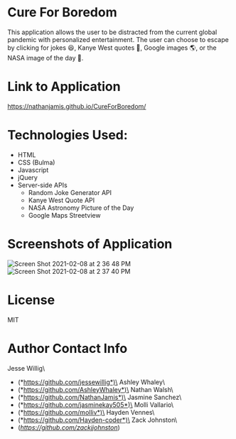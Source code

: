 # Cure For Boredom

This application allows the user to be distracted from the current global pandemic with personalized entertainment. The user can choose to escape by clicking for jokes :laughing:, Kanye West quotes :microphone:, Google images :earth_americas:, or the NASA image of the day :milky_way:. 

# Link to Application
https://nathanjamis.github.io/CureForBoredom/

# Technologies Used:

* HTML
* CSS (Bulma)
* Javascript
* jQuery
* Server-side APIs
    * Random Joke Generator API
    * Kanye West Quote API
    * NASA Astronomy Picture of the Day
    * Google Maps Streetview

# Screenshots of Application
![Screen Shot 2021-02-08 at 2 36 48 PM](https://user-images.githubusercontent.com/74150118/107290288-1db51500-6a1b-11eb-800e-ebe7c2a19eb0.png)
![Screen Shot 2021-02-08 at 2 37 40 PM](https://user-images.githubusercontent.com/74150118/107290337-358c9900-6a1b-11eb-9147-9d1041b558e3.png)

# License
MIT

# Author Contact Info
Jesse Willig\
  * (*https://github.com/jessewillig*)\
Ashley Whaley\
  * (*https://github.com/AshleyWhaley*)\
Nathan Walsh\
  * (*https://github.com/NathanJamis*)\
Jasmine Sanchez\
  * (*https://github.com/jasminekay505*)\
Molli Vallario\
  * (*https://github.com/molliv*)\
Hayden Vennes\ 
  * (*https://github.com/Hayden-coder*)\
Zack Johnston\
  * (*https://github.com/zackjjohnston*)
